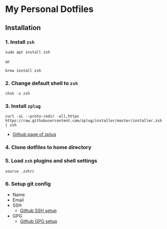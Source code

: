 # My Personal Dotfiles

## Installation

### 1. Install `zsh`
```
sudo apt install zsh
```
or
```
brew install zsh
```

### 2. Change default shell to `zsh`
```
chsh -s zsh
```

### 3. Install `zplug`
```
curl -sL --proto-redir -all,https https://raw.githubusercontent.com/zplug/installer/master/installer.zsh | zsh
```
- [Github page of zplug](https://github.com/zplug/zplug)

### 4. Clone dotfiles to home directory

### 5. Load `zsh` plugins and shell settings
```
source .zshrc
```

### 6. Setup git config
- Name
- Email
- SSH
    - [Github SSH setup](https://docs.github.com/en/github/authenticating-to-github/connecting-to-github-with-ssh)
- GPG
    - [Github GPG setup](https://docs.github.com/en/github/authenticating-to-github/managing-commit-signature-verification)
